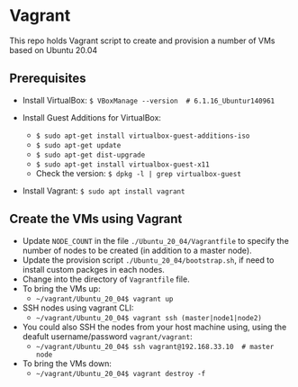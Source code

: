 # Vagrant
This repo holds Vagrant script to create and provision a number of VMs based on Ubuntu 20.04

## Prerequisites
   - Install VirtualBox: `$ VBoxManage --version  # 6.1.16_Ubuntur140961`
   - Install Guest Additions for VirtualBox: 
      - `$ sudo apt-get install virtualbox-guest-additions-iso`
      - `$ sudo apt-get update` 
      - `$ sudo apt-get dist-upgrade`
      - `$ sudo apt-get install virtualbox-guest-x11`
      - Check the version: `$ dpkg -l | grep virtualbox-guest`

   - Install Vagrant: `$ sudo apt install vagrant`

## Create the VMs using Vagrant
   - Update `NODE_COUNT` in the file `./Ubuntu_20_04/Vagrantfile` to specify the number of nodes to be created (in addition to a master node).
   - Update the provision script `./Ubuntu_20_04/bootstrap.sh`, if need to install custom packges in each nodes.
   - Change into the directory of `Vagrantfile` file.
   - To bring the VMs up: 
      - `~/vagrant/Ubuntu_20_04$ vagrant up`
   - SSH nodes using vagrant CLI: 
      - `~/vagrant/Ubuntu_20_04$ vagrant ssh (master|node1|node2)`
   - You could also SSH the nodes from your host machine using, using the deafult username/password `vagrant/vagrant`:
      - `~/vagrant/Ubuntu_20_04$ ssh vagrant@192.168.33.10  # master node`
   - To bring the VMs down: 
      - `~/vagrant/Ubuntu_20_04$ vagrant destroy -f`
